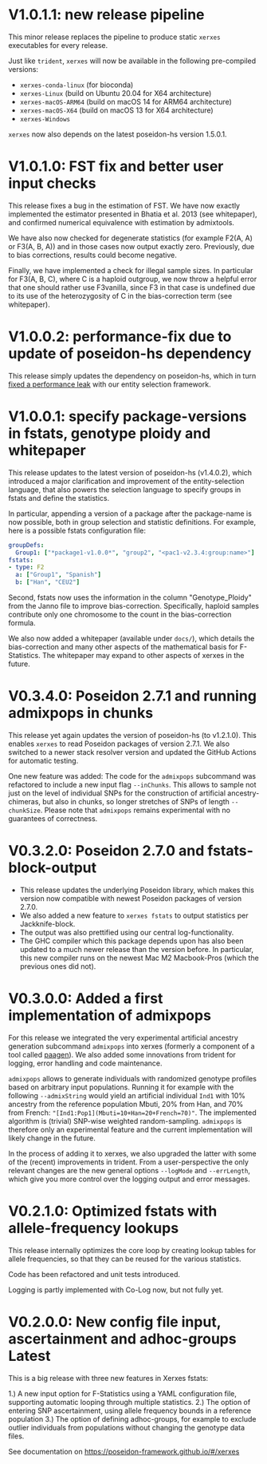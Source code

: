 # V1.0.1.1: new release pipeline

This minor release replaces the pipeline to produce static `xerxes` executables for every release.

Just like `trident`, `xerxes` will now be available in the following pre-compiled versions:

- `xerxes-conda-linux` (for bioconda)
- `xerxes-Linux` (build on Ubuntu 20.04 for X64 architecture)
- `xerxes-macOS-ARM64` (build on macOS 14 for ARM64 architecture)
- `xerxes-macOS-X64` (build on macOS 13 for X64 architecture)
- `xerxes-Windows`

`xerxes` now also depends on the latest poseidon-hs version 1.5.0.1.

# V1.0.1.0: FST fix and better user input checks

This release fixes a bug in the estimation of FST. We have now exactly implemented the estimator presented in Bhatia et al. 2013
(see whitepaper), and confirmed numerical equivalence with estimation by admixtools. 

We have also now checked for degenerate statistics (for example F2(A, A) or F3(A, B, A)) and in those cases now output exactly zero.
Previously, due to bias corrections, results could become negative.

Finally, we have implemented a check for illegal sample sizes. In particular for F3(A, B, C), where C is a haploid outgroup, we now 
throw a helpful error that one should rather use F3vanilla, since F3 in that case is undefined due to its use of the heterozygosity of
C in the bias-correction term (see whitepaper).

# V1.0.0.2: performance-fix due to update of poseidon-hs dependency

This release simply updates the dependency on poseidon-hs, which in turn [fixed a performance leak](https://github.com/poseidon-framework/poseidon-hs/releases/tag/v1.4.0.3) with our entity selection framework.

# V1.0.0.1: specify package-versions in fstats, genotype ploidy and whitepaper

This release updates to the latest version of poseidon-hs (v1.4.0.2), which introduced a major clarification and improvement of the entity-selection language, that also powers the selection language to specify groups in fstats and define the statistics.

In particular, appending a version of a package after the package-name is now possible, both in group selection and statistic definitions. For example, here is a possible fstats configuration file:

```YAML
groupDefs:
  Group1: ["*package1-v1.0.0*", "group2", "<pac1-v2.3.4:group:name>"]
fstats:
- type: F2
  a: ["Group1", "Spanish"]
  b: ["Han", "CEU2"]
```

Second, fstats now uses the information in the column "Genotype_Ploidy" from the Janno file to improve bias-correction. Specifically, haploid samples contribute only one chromosome to the count in the bias-correction formula.

We also now added a whitepaper (available under `docs/`), which details the bias-correction and many other aspects of the mathematical basis for F-Statistics. The whitepaper may expand to other aspects of xerxes in the future.

# V0.3.4.0: Poseidon 2.7.1 and running admixpops in chunks

This release yet again updates the version of poseidon-hs (to v1.2.1.0). This enables `xerxes` to read Poseidon packages of version 2.7.1. We also switched to a newer stack resolver version and updated the GitHub Actions for automatic testing.

One new feature was added: The code for the `admixpops` subcommand was refactored to include a new input flag `--inChunks`. This allows to sample not just on the level of individual SNPs for the construction of artificial ancestry-chimeras, but also in chunks, so longer stretches of SNPs of length `--chunkSize`. Please note that `admixpops` remains experimental with no guarantees of correctness.

# V0.3.2.0: Poseidon 2.7.0 and fstats-block-output

- This release updates the underlying Poseidon library, which makes this version now compatible with newest Poseidon packages of version 2.7.0.
- We also added a new feature to `xerxes fstats` to output statistics per Jackknife-block.
- The output was also prettified using our central log-functionality.
- The GHC compiler which this package depends upon has also been updated to a much newer release than the version before. In particular, this new compiler runs on the newest Mac M2 Macbook-Pros (which the previous ones did not).

# V0.3.0.0: Added a first implementation of admixpops

For this release we integrated the very experimental artificial ancestry generation subcommand `admixpops` into xerxes (formerly a component of a tool called [paagen](https://github.com/nevrome/paagen)). We also added some innovations from trident for logging, error handling and code maintenance.

`admixpops` allows to generate individuals with randomized genotype profiles based on arbitrary input populations. Running it for example with the following `--admixString` would yield an artificial individual `Ind1` with 10% ancestry from the reference population Mbuti, 20% from Han, and 70% from French: `"[Ind1:Pop1](Mbuti=10+Han=20+French=70)"`. The implemented algorithm is (trivial) SNP-wise weighted random-sampling. `admixpops` is therefore only an experimental feature and the current implementation will likely change in the future.

In the process of adding it to xerxes, we also upgraded the latter with some of the (recent) improvements in trident. From a user-perspective the only relevant changes are the new general options `--logMode` and `--errLength`, which give you more control over the logging output and error messages.

# V0.2.1.0: Optimized fstats with allele-frequency lookups

This release internally optimizes the core loop by creating lookup tables for allele frequencies, so that they can be reused for the various statistics. 

Code has been refactored and unit tests introduced.

Logging is partly implemented with Co-Log now, but not fully yet.

# V0.2.0.0: New config file input, ascertainment and adhoc-groups Latest

This is a big release with three new features in Xerxes fstats:

1.) A new input option for F-Statistics using a YAML configuration file, supporting automatic looping through multiple statistics.
2.) The option of entering SNP ascertainment, using allele frequency bounds in a reference population
3.) The option of defining adhoc-groups, for example to exclude outlier individuals from populations without changing the genotype data files.

See documentation on https://poseidon-framework.github.io/#/xerxes
